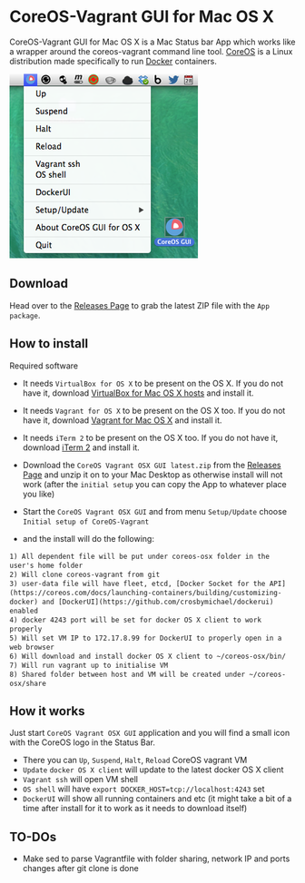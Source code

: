 CoreOS-Vagrant GUI for Mac OS X
============================

CoreOS-Vagrant GUI for Mac OS X is a Mac Status bar App which works like a wrapper around the coreos-vagrant command line tool.
[CoreOS](https://github.com/coreos/coreos-vagrant) is a Linux distribution made specifically to run [Docker](https://www.docker.io/) containers.

![CoreOS-Vagrant-GUI L](coreos-vagrant-gui.png "CoreOS-Vagrant-GUI")

Download
--------
Head over to the [Releases Page](https://github.com/rimusz/coreos-osx-gui/releases) to grab the latest ZIP file with the ````App package````.


How to install
----------

Required software
* It needs ````VirtualBox for OS X```` to be present on the OS X.
If you do not have it, download [VirtualBox for Mac OS X hosts](https://www.virtualbox.org/wiki/Downloads) and install it.

* It needs ````Vagrant for OS X```` to be present on the OS X too.
If you do not have it, download [Vagrant for Mac OS X](http://www.vagrantup.com/downloads.html) and install it.

* It needs ````iTerm 2```` to be present on the OS X too.
If you do not have it, download [iTerm 2](http://www.iterm2.com/#/section/downloads) and install it.

* Download the ````CoreOS Vagrant OSX GUI latest.zip```` from the [Releases Page](https://github.com/rimusz/coreos-osx-gui/releases) and unzip it on to your Mac Desktop as otherwise install will not work (after the ````initial setup```` you can copy the App to whatever place you like)
* Start the ````CoreOS Vagrant OSX GUI```` and from menu ````Setup/Update```` choose ````Initial setup of CoreOS-Vagrant```` 
* and the install will do the following:
````
1) All dependent file will be put under coreos-osx folder in the user's home folder
2) Will clone coreos-vagrant from git
3) user-data file will have fleet, etcd, [Docker Socket for the API](https://coreos.com/docs/launching-containers/building/customizing-docker) and [DockerUI](https://github.com/crosbymichael/dockerui) enabled
4) docker 4243 port will be set for docker OS X client to work properly
5) Will set VM IP to 172.17.8.99 for DockerUI to properly open in a web browser
6) Will download and install docker OS X client to ~/coreos-osx/bin/
7) Will run vagrant up to initialise VM
8) Shared folder between host and VM will be created under ~/coreos-osx/share
````

How it works
------------

Just start ````CoreOS Vagrant OSX GUI```` application and you will find a small icon with the CoreOS logo in the Status Bar.

* There you can ````Up````, ````Suspend````, ````Halt````, ````Reload```` CoreOS vagrant VM
* ````Update```` ````docker OS X client```` will update to the latest docker OS X client
* ````Vagrant ssh```` will open VM shell
* ````OS shell```` will have ````export DOCKER_HOST=tcp://localhost:4243```` set
* ````DockerUI```` will show all running containers and etc (it might take a bit of a time after install for it to work as it needs to download itself)


TO-DOs
------

* Make sed to parse Vagrantfile with folder sharing, network IP and ports changes after git clone is done

